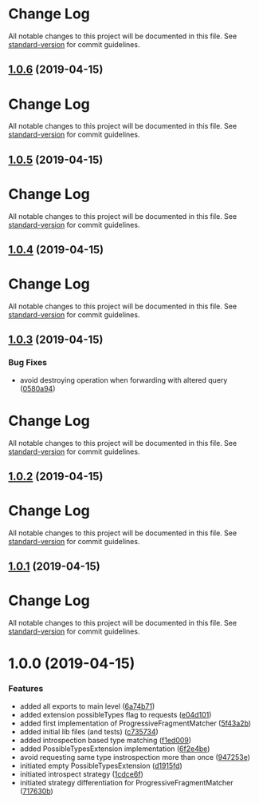 # Change Log

All notable changes to this project will be documented in this file. See [standard-version](https://github.com/conventional-changelog/standard-version) for commit guidelines.

## [1.0.6](https://github.com/lucasconstantino/apollo-progressive-fragment-matcher/compare/v1.0.5...v1.0.6) (2019-04-15)



# Change Log

All notable changes to this project will be documented in this file. See [standard-version](https://github.com/conventional-changelog/standard-version) for commit guidelines.

## [1.0.5](https://github.com/lucasconstantino/apollo-progressive-fragment-matcher/compare/v1.0.4...v1.0.5) (2019-04-15)



# Change Log

All notable changes to this project will be documented in this file. See [standard-version](https://github.com/conventional-changelog/standard-version) for commit guidelines.

## [1.0.4](https://github.com/lucasconstantino/apollo-progressive-fragment-matcher/compare/v1.0.3...v1.0.4) (2019-04-15)



# Change Log

All notable changes to this project will be documented in this file. See [standard-version](https://github.com/conventional-changelog/standard-version) for commit guidelines.

## [1.0.3](https://github.com/lucasconstantino/apollo-progressive-fragment-matcher/compare/v1.0.2...v1.0.3) (2019-04-15)


### Bug Fixes

* avoid destroying operation when forwarding with altered query ([0580a94](https://github.com/lucasconstantino/apollo-progressive-fragment-matcher/commit/0580a94))



# Change Log

All notable changes to this project will be documented in this file. See [standard-version](https://github.com/conventional-changelog/standard-version) for commit guidelines.

## [1.0.2](https://github.com/lucasconstantino/apollo-progressive-fragment-matcher/compare/v1.0.1...v1.0.2) (2019-04-15)



# Change Log

All notable changes to this project will be documented in this file. See [standard-version](https://github.com/conventional-changelog/standard-version) for commit guidelines.

## [1.0.1](https://github.com/lucasconstantino/apollo-progressive-fragment-matcher/compare/v1.0.0...v1.0.1) (2019-04-15)



# Change Log

All notable changes to this project will be documented in this file. See [standard-version](https://github.com/conventional-changelog/standard-version) for commit guidelines.

# 1.0.0 (2019-04-15)


### Features

* added all exports to main level ([6a74b71](https://github.com/lucasconstantino/apollo-progressive-fragment-matcher/commit/6a74b71))
* added extension possibleTypes flag to requests ([e04d101](https://github.com/lucasconstantino/apollo-progressive-fragment-matcher/commit/e04d101))
* added first implementation of ProgressiveFragmentMatcher ([5f43a2b](https://github.com/lucasconstantino/apollo-progressive-fragment-matcher/commit/5f43a2b))
* added initial lib files (and tests) ([c735734](https://github.com/lucasconstantino/apollo-progressive-fragment-matcher/commit/c735734))
* added introspection based type matching ([f1ed009](https://github.com/lucasconstantino/apollo-progressive-fragment-matcher/commit/f1ed009))
* added PossibleTypesExtension implementation ([6f2e4be](https://github.com/lucasconstantino/apollo-progressive-fragment-matcher/commit/6f2e4be))
* avoid requesting same type instrospection more than once ([947253e](https://github.com/lucasconstantino/apollo-progressive-fragment-matcher/commit/947253e))
* initiated empty PossibleTypesExtension ([d1915fd](https://github.com/lucasconstantino/apollo-progressive-fragment-matcher/commit/d1915fd))
* initiated introspect strategy ([1cdce6f](https://github.com/lucasconstantino/apollo-progressive-fragment-matcher/commit/1cdce6f))
* initiated strategy differentiation for ProgressiveFragmentMatcher ([717630b](https://github.com/lucasconstantino/apollo-progressive-fragment-matcher/commit/717630b))
